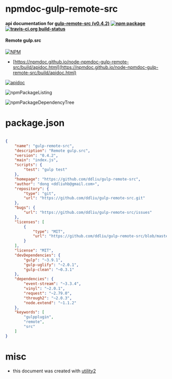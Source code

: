 # npmdoc-gulp-remote-src

#### api documentation for  [gulp-remote-src (v0.4.2)](https://github.com/ddliu/gulp-remote-src)  [![npm package](https://img.shields.io/npm/v/npmdoc-gulp-remote-src.svg?style=flat-square)](https://www.npmjs.org/package/npmdoc-gulp-remote-src) [![travis-ci.org build-status](https://api.travis-ci.org/npmdoc/node-npmdoc-gulp-remote-src.svg)](https://travis-ci.org/npmdoc/node-npmdoc-gulp-remote-src)

#### Remote gulp.src

[![NPM](https://nodei.co/npm/gulp-remote-src.png?downloads=true&downloadRank=true&stars=true)](https://www.npmjs.com/package/gulp-remote-src)

- [https://npmdoc.github.io/node-npmdoc-gulp-remote-src/build/apidoc.html](https://npmdoc.github.io/node-npmdoc-gulp-remote-src/build/apidoc.html)

[![apidoc](https://npmdoc.github.io/node-npmdoc-gulp-remote-src/build/screenCapture.buildCi.browser.%252Ftmp%252Fbuild%252Fapidoc.html.png)](https://npmdoc.github.io/node-npmdoc-gulp-remote-src/build/apidoc.html)

![npmPackageListing](https://npmdoc.github.io/node-npmdoc-gulp-remote-src/build/screenCapture.npmPackageListing.svg)

![npmPackageDependencyTree](https://npmdoc.github.io/node-npmdoc-gulp-remote-src/build/screenCapture.npmPackageDependencyTree.svg)



# package.json

```json

{
    "name": "gulp-remote-src",
    "description": "Remote gulp.src",
    "version": "0.4.2",
    "main": "index.js",
    "scripts": {
        "test": "gulp test"
    },
    "homepage": "https://github.com/ddliu/gulp-remote-src",
    "author": "dong <ddliuhb@gmail.com>",
    "repository": {
        "type": "git",
        "url": "https://github.com/ddliu/gulp-remote-src.git"
    },
    "bugs": {
        "url": "https://github.com/ddliu/gulp-remote-src/issues"
    },
    "licenses": [
        {
            "type": "MIT",
            "url": "https://github.com/ddliu/gulp-remote-src/blob/master/LICENSE"
        }
    ],
    "license": "MIT",
    "devDependencies": {
        "gulp": "~3.9.1",
        "gulp-uglify": "~2.0.1",
        "gulp-clean": "~0.3.1"
    },
    "dependencies": {
        "event-stream": "~3.3.4",
        "vinyl": "~2.0.1",
        "request": "~2.79.0",
        "through2": "~2.0.3",
        "node.extend": "~1.1.2"
    },
    "keywords": [
        "gulpplugin",
        "remote",
        "src"
    ]
}
```



# misc
- this document was created with [utility2](https://github.com/kaizhu256/node-utility2)
